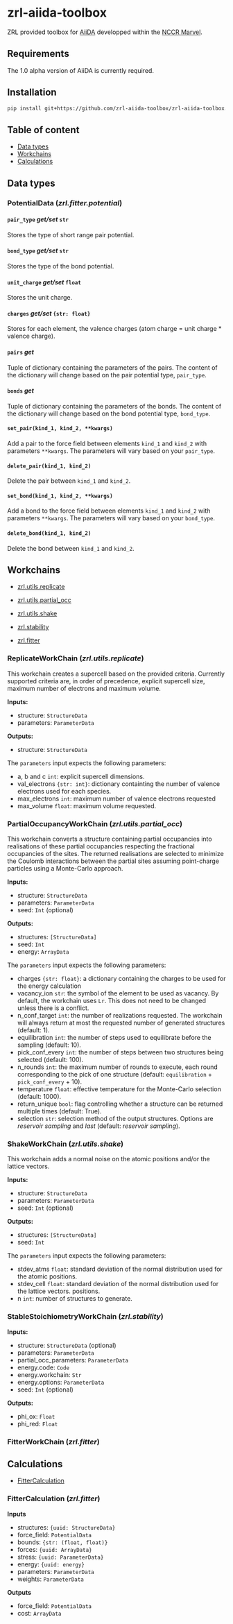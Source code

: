 # zrl-aiida-toolbox
ZRL provided toolbox for [AiiDA](http://www.aiida.net/) developped within 
the [NCCR Marvel](http://nccr-marvel.ch/).

## Requirements

The 1.0 alpha version of AiiDA is currently required.

## Installation

```bash
pip install git+https://github.com/zrl-aiida-toolbox/zrl-aiida-toolbox.git@dev#egg=zrl-aiida-toolbox
```

## Table of content

- [Data types](#data-types)
- [Workchains](#workchains)
- [Calculations](#calculations)

## <a name="data-types"></a>Data types

### PotentialData (*zrl.fitter.potential*)

#### `pair_type` *get/set* `str` 
Stores the type of short range pair potential.

#### `bond_type` *get/set* `str` 
Stores the type of the bond potential.

#### `unit_charge` *get/set* `float` 
Stores the unit charge.

#### `charges` *get/set* `{str: float}`
Stores for each element, the valence charges (atom charge = unit charge * valence charge).

#### `pairs` *get*
Tuple of dictionary containing the parameters of the pairs. The content of the dictionary 
will change based on the pair potential type, `pair_type`.

#### `bonds` *get*
Tuple of dictionary containing the parameters of the bonds. The content of the dictionary 
will change based on the bond potential type, `bond_type`.

#### `set_pair(kind_1, kind_2, **kwargs)`
Add a pair to the force field between elements `kind_1` and `kind_2` with parameters `**kwargs`.
The parameters will vary based on your `pair_type`.

#### `delete_pair(kind_1, kind_2)`
Delete the pair between `kind_1` and `kind_2`.

#### `set_bond(kind_1, kind_2, **kwargs)`
Add a bond to the force field between elements `kind_1` and `kind_2` with parameters `**kwargs`.
The parameters will vary based on your `bond_type`.

#### `delete_bond(kind_1, kind_2)`
Delete the bond between `kind_1` and `kind_2`.


## <a name="workchains"></a>Workchains

- [zrl.utils.replicate](#zrl-utils-replicate)
- [zrl.utils.partial_occ](#zrl-utils-partial_occ)
- [zrl.utils.shake](#zrl-utils-shake)

- [zrl.stability](#zrl-stability)

- [zrl.fitter](#zrl-fitter-workchain)

### <a name="zrl-utils-replicate"></a>ReplicateWorkChain (*zrl.utils.replicate*)

This workchain creates a supercell based on the provided criteria. Currently supported 
criteria are, in order of precedence, explicit supercell size, maximum number of electrons 
and maximum volume.

**Inputs:**
- structure: `StructureData`
- parameters: `ParameterData`

**Outputs:**
- structure: `StructureData`

The `parameters` input expects the following parameters:
- a, b and c `int`: explicit supercell dimensions.
- val_electrons `{str: int}`: dictionary containting the number of valence electrons used 
  for each species. 
- max_electrons `int`: maximum number of valence electrons requested
- max_volume `float`: maximum volume requested.

### <a name="zrl-utils-partial_occ"></a>PartialOccupancyWorkChain (*zrl.utils.partial_occ*)

This workchain converts a structure containing partial occupancies into realisations of these
partial occupancies respecting the fractional occupancies of the sites. The returned 
realisations are selected to minimize the Coulomb interactions between the partial sites 
assuming point-charge particles using a Monte-Carlo approach.

**Inputs:**
- structure: `StructureData`
- parameters: `ParameterData`
- seed: `Int` (optional)

**Outputs:**
- structures: `[StructureData]`
- seed: `Int`
- energy: `ArrayData`

The `parameters` input expects the following parameters:
- charges `{str: float}`: a dictionary containing the charges to be used for the energy 
  calculation
- vacancy_ion `str`: the symbol of the element to be used as vacancy. By default, the workchain 
  uses `Lr`. This does not need to be changed unless there is a conflict.
- n_conf_target `int`: the number of realizations requested. The workchain will always return at
  most the requested number of generated structures (default: 1).
- equilibration `int`: the number of steps used to equilibrate before the sampling (default: 10).
- pick_conf_every `int`: the number of steps between two structures being selected (default: 100).
- n_rounds `int`: the maximum number of rounds to execute, each round corresponding to the pick of
  one structure (default: `equilibration` + `pick_conf_every` + 10).
- temperature `float`: effective temperature for the Monte-Carlo selection (default: 1000).
- return_unique `bool`: flag controlling whether a structure can be returned multiple times 
  (default: True).
- selection `str`: selection method of the output structures. Options are *reservoir sampling* and *last* 
  (default: *reservoir sampling*).

### <a name="zrl-utils-shake"></a>ShakeWorkChain (*zrl.utils.shake*)

This workchain adds a normal noise on the atomic positions and/or the lattice vectors.

**Inputs:**
- structure: `StructureData`
- parameters: `ParameterData`
- seed: `Int` (optional)

**Outputs:**
- structures: `[StructureData]`
- seed: `Int`

The `parameters` input expects the following parameters:
- stdev_atms `float`: standard deviation of the normal distribution used for the atomic 
  positions. 
- stdev_cell `float`: standard deviation of the normal distribution used for the lattice 
  vectors. 
  positions. 
- n `int`:  number of structures to generate.

### <a name="zrl-stability"></a>StableStoichiometryWorkChain (*zrl.stability*)

**Inputs:**
- structure: `StructureData` (optional)
- parameters: `ParameterData`
- partial_occ_parameters: `ParameterData`
- energy.code: `Code`
- energy.workchain: `Str`
- energy.options: `ParameterData`
- seed: `Int` (optional)

**Outputs:**
- phi_ox: `Float`
- phi_red: `Float`

### <a name="zrl-fitter-workchain"></a>FitterWorkChain (*zrl.fitter*)

## Calculations

- [FitterCalculation](#zrl-fitter-calculation)

### <a name="zrl-fitter-calculation"></a>FitterCalculation (*zrl.fitter*)

**Inputs**
- structures: `{uuid: StructureData}`
- force_field: `PotentialData`
- bounds: `{str: (float, float)}`
- forces: `{uuid: ArrayData}`
- stress: `{uuid: ParameterData}`
- energy: `{uuid: energy}`
- parameters: `ParameterData`
- weights: `ParameterData`

**Outputs**
- force_field: `PotentialData`
- cost: `ArrayData`